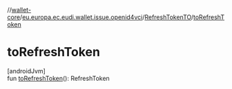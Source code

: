 //[wallet-core](../../../index.md)/[eu.europa.ec.eudi.wallet.issue.openid4vci](../index.md)/[RefreshTokenTO](index.md)/[toRefreshToken](to-refresh-token.md)

# toRefreshToken

[androidJvm]\
fun [toRefreshToken](to-refresh-token.md)(): RefreshToken
